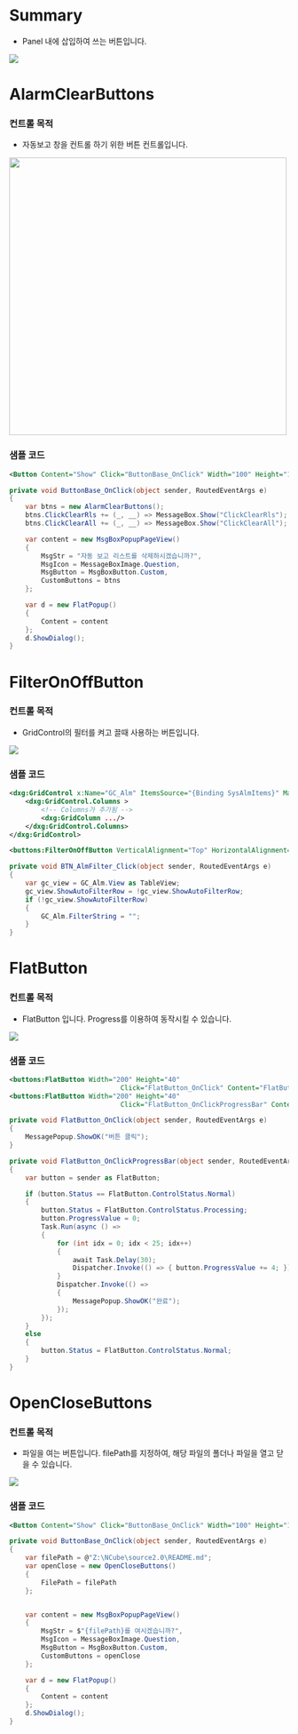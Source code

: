 # Summary

- Panel 내에 삽입하여 쓰는 버튼입니다.

![](Button_main.png)

# AlarmClearButtons

### 컨트롤 목적

- 자동보고 창을 컨트롤 하기 위한 버튼 컨트롤입니다.

<img src="Button_Sample_AlarmClearButtons.gif" width="500"/>

### 샘플 코드

```xml
<Button Content="Show" Click="ButtonBase_OnClick" Width="100" Height="100"/>
``` 

```cs
private void ButtonBase_OnClick(object sender, RoutedEventArgs e)
{
    var btns = new AlarmClearButtons();
    btns.ClickClearRls += (_, __) => MessageBox.Show("ClickClearRls");
    btns.ClickClearAll += (_, __) => MessageBox.Show("ClickClearAll");

    var content = new MsgBoxPopupPageView()
    {
        MsgStr = "자동 보고 리스트를 삭제하시겠습니까?",
        MsgIcon = MessageBoxImage.Question,
        MsgButton = MsgBoxButton.Custom,
        CustomButtons = btns
    };

    var d = new FlatPopup()
    {
        Content = content
    };
    d.ShowDialog();
}
```



# FilterOnOffButton

### 컨트롤 목적

- GridControl의 필터를 켜고 끌때 사용하는 버튼입니다.

![](Button_Sample_FilterOnOffButton.gif)

### 샘플 코드

```xml
<dxg:GridControl x:Name="GC_Alm" ItemsSource="{Binding SysAlmItems}" Margin="0">
    <dxg:GridControl.Columns >
        <!-- Columns가 추가됨 -->
        <dxg:GridColumn .../>
    </dxg:GridControl.Columns>
</dxg:GridControl>

<buttons:FilterOnOffButton VerticalAlignment="Top" HorizontalAlignment="Right" Click="BTN_AlmFilter_Click"/>
```

```cs
private void BTN_AlmFilter_Click(object sender, RoutedEventArgs e)
{
    var gc_view = GC_Alm.View as TableView;
    gc_view.ShowAutoFilterRow = !gc_view.ShowAutoFilterRow;
    if (!gc_view.ShowAutoFilterRow)
    {
        GC_Alm.FilterString = "";
    }
}
```



# FlatButton

### 컨트롤 목적

- FlatButton 입니다. Progress를 이용하여 동작시킬 수 있습니다.

![](Button_Sample_FlatButton.gif)

### 샘플 코드

```xml
<buttons:FlatButton Width="200" Height="40"
                            Click="FlatButton_OnClick" Content="FlatButton" />
<buttons:FlatButton Width="200" Height="40"
                            Click="FlatButton_OnClickProgressBar" Content="Progress for FlatButton" />
```

```cs
private void FlatButton_OnClick(object sender, RoutedEventArgs e)
{
    MessagePopup.ShowOK("버튼 클릭");
}

private void FlatButton_OnClickProgressBar(object sender, RoutedEventArgs e)
{
    var button = sender as FlatButton;

    if (button.Status == FlatButton.ControlStatus.Normal)
    {
        button.Status = FlatButton.ControlStatus.Processing;
        button.ProgressValue = 0;
        Task.Run(async () =>
        {
            for (int idx = 0; idx < 25; idx++)
            {
                await Task.Delay(30);
                Dispatcher.Invoke(() => { button.ProgressValue += 4; });
            }
            Dispatcher.Invoke(() =>
            {
                MessagePopup.ShowOK("완료");
            });
        });
    }
    else
    {
        button.Status = FlatButton.ControlStatus.Normal;
    }
}
```



# OpenCloseButtons

### 컨트롤 목적

- 파일을 여는 버튼입니다. filePath를 지정하여, 해당 파일의 폴더나 파일을 열고 닫을 수 있습니다.

![](Button_Sample_OpenCloseButton.gif)

### 샘플 코드

```xml
<Button Content="Show" Click="ButtonBase_OnClick" Width="100" Height="100"/>
```

```cs
private void ButtonBase_OnClick(object sender, RoutedEventArgs e)
{
    var filePath = @"Z:\NCube\source2.0\README.md";
    var openClose = new OpenCloseButtons()
    {
        FilePath = filePath
    };


    var content = new MsgBoxPopupPageView()
    {
        MsgStr = $"{filePath}를 여시겠습니까?",
        MsgIcon = MessageBoxImage.Question,
        MsgButton = MsgBoxButton.Custom,
        CustomButtons = openClose
    };

    var d = new FlatPopup()
    {
        Content = content
    };
    d.ShowDialog();
}
```